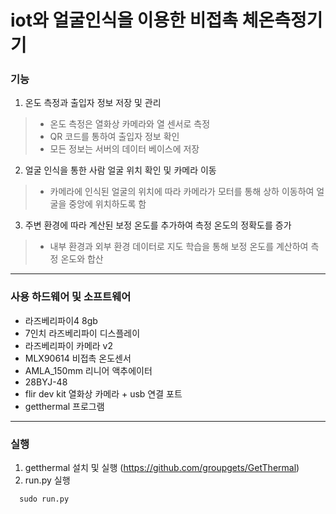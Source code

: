 # iot와 얼굴인식을 이용한 비접촉 체온측정기기
### 기능
1. 온도 측정과 출입자 정보 저장 및 관리
> + 온도 측정은 열화상 카메라와 열 센서로 측정
> + QR 코드를 통하여 출입자 정보 확인
> + 모든 정보는 서버의 데이터 베이스에 저장
2. 얼굴 인식을 통한 사람 얼굴 위치 확인 및 카메라 이동
> + 카메라에 인식된 얼굴의 위치에 따라 카메라가 모터를 통해 상하 이동하여 얼굴을 중앙에 위치하도록 함
3. 주변 환경에 따라 계산된 보정 온도를 추가하여 측정 온도의 정확도를 증가 
> + 내부 환경과 외부 환경 데이터로 지도 학습을 통해 보정 온도를 계산하여 측정 온도와 합산
-------
### 사용 하드웨어 및 소프트웨어
+ 라즈베리파이4 8gb
+ 7인치 라즈베리파이 디스플레이
+ 라즈베리파이 카메라 v2
+ MLX90614 비접촉 온도센서
+ AMLA_150mm 리니어 액추에이터
+ 28BYJ-48
+ flir dev kit 열화상 카메라 + usb 연결 포트
+ getthermal 프로그램
--------------------
### 실행
1. getthermal 설치 및 실행 (https://github.com/groupgets/GetThermal)
2. run.py 실행
```
  sudo run.py
```
